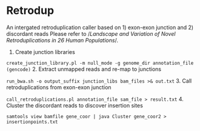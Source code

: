 # Retrodup

An intergated retroduplication caller based on 1) exon-exon junction and 2) discordant reads
Please refer to /*Landscape and Variation of Novel Retroduplications in 26 Human Populations*/. 


1. Create junction libraries

`create_junction_library.pl -m null_mode -g genome_dir annotation_file (gencode)`
2. Extract unmapped reads and re-map to junctions

`run_bwa.sh -o output_suffix junction_libs bam_files >& out.txt`
3. Call retroduplications from exon-exon junction

`call_retroduplications.pl annotation_file sam_file > result.txt`
4. Cluster the discordant reads to discover insertion sites	

`samtools view bamfile gene_coor | java Cluster gene_coor2 > insertionpoints.txt`
